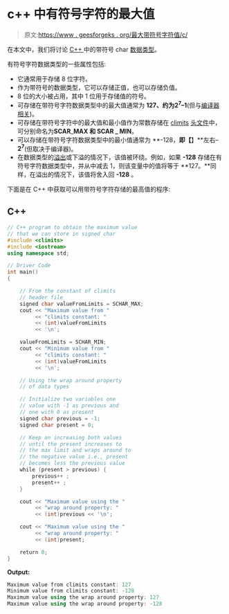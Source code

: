 # c++ 中有符号字符的最大值

> 原文:[https://www . geesforgeks . org/最大带符号字符值/c/](https://www.geeksforgeeks.org/maximum-value-of-signed-char-in-c/)

在本文中，我们将讨论 [C++ ](https://www.geeksforgeeks.org/c-plus-plus/) 中的带符号 char [数据类型](https://www.geeksforgeeks.org/c-data-types/)。

有符号字符数据类型的一些属性包括:

*   它通常用于存储 8 位字符。
*   作为带符号的数据类型，它可以存储正值，也可以存储负值。
*   8 位的大小被占用，其中 1 位用于存储值的符号。
*   可存储在带符号字符数据类型中的最大值通常为 **127、**约为**2<sup>7</sup>–1**(但与[编译器相关](https://www.geeksforgeeks.org/compile-32-bit-program-64-bit-gcc-c-c/))。
*   可存储在带符号字符中的最大值和最小值作为常数存储在 [climits](https://www.geeksforgeeks.org/climits-limits-h-cc/) [头文件](https://www.geeksforgeeks.org/header-files-in-c-cpp-and-its-uses/)中，可分别命名为**SCAR**_**MAX 和 SCAR _ MIN**。
*   可以存储在带符号字符数据类型中的最小值通常为 **-128，**即【**】**左右–**2<sup>7</sup>**(但取决于编译器)。
*   在数据类型的[溢出](https://www.geeksforgeeks.org/overflow-in-arithmetic-addition-in-binary-number-system/)或下溢的情况下，该值被环绕。例如，如果 **-128** 存储在有符号字符数据类型中，并从中减去 1，则该变量中的值将等于 **127。**同样，在溢出的情况下，该值将舍入回 **-128** 。

下面是在 C++ 中获取可以用带符号字符存储的最高值的程序:

## C++

```cpp
// C++ program to obtain the maximum value
// that we can store in signed char
#include <climits>
#include <iostream>
using namespace std;

// Driver Code
int main()
{

    // From the constant of climits
    // header file
    signed char valueFromLimits = SCHAR_MAX;
    cout << "Maximum value from "
         << "climits constant: "
         << (int)valueFromLimits
         << '\n';

    valueFromLimits = SCHAR_MIN;
    cout << "Minimum value from "
         << "climits constant: "
         << (int)valueFromLimits
         << '\n';

    // Using the wrap around property
    // of data types

    // Initialize two variables one
    // value with -1 as previous and
    // one with 0 as present
    signed char previous = -1;
    signed char present = 0;

    // Keep on increasing both values
    // until the present increases to
    // the max limit and wraps around to
    // the negative value i.e., present
    // becomes less the previous value
    while (present > previous) {
        previous++ ;
        present++ ;
    }

    cout << "Maximum value using the "
         << "wrap around property: "
         << (int)previous << '\n';

    cout << "Maximum value using the "
         << "wrap around property: "
         << (int)present;

    return 0;
}
```

**Output:**

```cpp
Maximum value from climits constant: 127
Minimum value from climits constant: -128
Maximum value using the wrap around property: 127
Maximum value using the wrap around property: -128

```